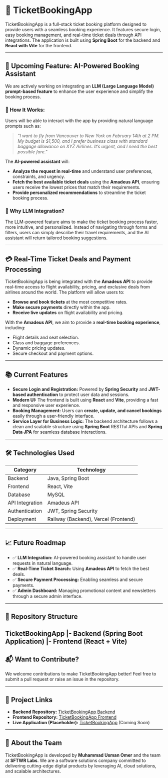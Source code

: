 # 🛫 **TicketBookingApp**

TicketBookingApp is a full-stack ticket booking platform designed to provide users with a seamless booking experience. It features secure login, easy booking management, and real-time ticket deals through API integrations. The application is built using **Spring Boot** for the backend and **React with Vite** for the frontend.

---

## 🚀 **Upcoming Feature: AI-Powered Booking Assistant**

We are actively working on integrating an **LLM (Large Language Model) prompt-based feature** to enhance the user experience and simplify the booking process.

### **🧠 How It Works:**
Users will be able to interact with the app by providing natural language prompts such as:

> _"I want to fly from Vancouver to New York on February 14th at 2 PM. My budget is $1,500, and I prefer business class with standard baggage allowance on XYZ Airlines. It’s urgent, and I need the best possible fare."_

The **AI-powered assistant** will:
- **Analyze the request in real-time** and understand user preferences, constraints, and urgency.
- **Fetch the best available ticket deals** using the **Amadeus API**, ensuring users receive the lowest prices that match their requirements.
- **Provide personalized recommendations** to streamline the ticket booking process.

### **🎯 Why LLM Integration?**
The LLM-powered feature aims to make the ticket booking process faster, more intuitive, and personalized. Instead of navigating through forms and filters, users can simply describe their travel requirements, and the AI assistant will return tailored booking suggestions.

---

## 💳 **Real-Time Ticket Deals and Payment Processing**

TicketBookingApp is being integrated with the **Amadeus API** to provide real-time access to flight availability, pricing, and exclusive deals from airlines around the world. The platform will allow users to:
- **Browse and book tickets** at the most competitive rates.
- **Make secure payments** directly within the app.
- **Receive live updates** on flight availability and pricing.

With the **Amadeus API**, we aim to provide a **real-time booking experience**, including:
- Flight details and seat selection.
- Class and baggage preferences.
- Dynamic pricing updates.
- Secure checkout and payment options.

---

## 📚 **Current Features**

- **Secure Login and Registration:** Powered by **Spring Security** and **JWT-based authentication** to protect user data and sessions.
- **Modern UI:** The frontend is built using **React** and **Vite**, providing a fast and responsive user experience.
- **Booking Management:** Users can **create, update, and cancel bookings** easily through a user-friendly interface.
- **Service Layer for Business Logic:** The backend architecture follows a clean and scalable structure using **Spring Boot** RESTful APIs and **Spring Data JPA** for seamless database interactions.

---

## 🛠️ **Technologies Used**

| **Category**       | **Technology**         |
|---------------------|------------------------|
| Backend             | Java, Spring Boot      |
| Frontend            | React, Vite            |
| Database            | MySQL                  |
| API Integration     | Amadeus API            |
| Authentication      | JWT, Spring Security   |
| Deployment          | Railway (Backend), Vercel (Frontend) |

---

## 📈 **Future Roadmap**

- ✅ **LLM Integration:** AI-powered booking assistant to handle user requests in natural language.
- ✅ **Real-Time Ticket Search:** Using **Amadeus API** to fetch the best deals.
- ✅ **Secure Payment Processing:** Enabling seamless and secure payments.
- ✅ **Admin Dashboard:** Managing promotional content and newsletters through a secure admin interface.

---

## 📂 **Repository Structure**

TicketBookingApp |- Backend (Spring Boot Application) |- Frontend (React + Vite)
---

## 📬 **Want to Contribute?**

We welcome contributions to make TicketBookingApp better! Feel free to submit a pull request or raise an issue in the repository.

---

## 🔗 **Project Links**

- **Backend Repository:** [TicketBookingApp Backend](https://github.com/usmanomer1/TicketBookingApp)  
- **Frontend Repository:** [TicketBookingApp Frontend](https://github.com/usmanomer1/ticketbookignappFrontend)  
- **Live Application (Placeholder):** [TicketBookingApp](https://ticketbookingapp.vercel.app) (Coming Soon)

---

## 🌟 **About the Team**

TicketBookingApp is developed by **Muhammad Usman Omer** and the team at **SFTWR Labs**. We are a software solutions company committed to delivering cutting-edge digital products by leveraging AI, cloud solutions, and scalable architectures.
